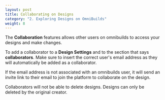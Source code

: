```yaml
---
layout: post
title: Collaborating on Designs
category: "2. Exploring Designs on OmniBuilds"
weight: 8
---
```


The **Collaboration** features allows other users on omnibuilds to access your designs and make changes. 

To add a collaborator to a **Design Settings** and to the section that says **collaborators**. Make sure to insert the correct user's email address as they will automatically be added as a collaborator.

If the email address is not associated with an omnibuilds user, it will send an invite link to their email to join the platform to collaborate on the design.

Collaborators will not be able to delete designs. Designs can only be deleted by the original creator.